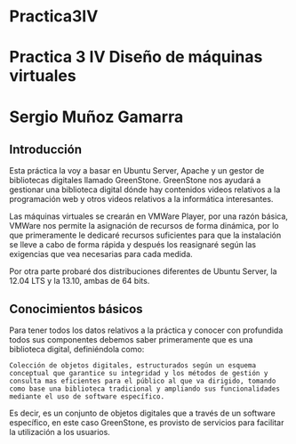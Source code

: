 Practica3IV
===========

# Practica 3 IV Diseño de máquinas virtuales
# Sergio Muñoz Gamarra


## Introducción

Esta práctica la voy a basar en Ubuntu Server, Apache y un gestor de bibliotecas digitales llamado GreenStone. GreenStone nos ayudará a gestionar una biblioteca digital dónde hay contenidos videos relativos a la programación web y otros videos relativos a la informática interesantes.

Las máquinas virtuales se crearán en VMWare Player, por una razón básica, VMWare nos permite la asignación de recursos de forma dinámica, por lo que primeramente le dedicaré recursos suficientes para que la instalación se lleve a cabo de forma rápida y después los reasignaré según las exigencias que vea necesarias para cada medida.

Por otra parte probaré dos distribuciones diferentes de Ubuntu Server, la 12.04 LTS y la 13.10, ambas de 64 bits.

## Conocimientos básicos

Para tener todos los datos relativos a la práctica y conocer con profundida todos sus componentes debemos saber primeramente que es una biblioteca digital, definiéndola como:

    Colección de objetos digitales, estructurados según un esquema conceptual que garantice su integridad y los métodos de gestión y consulta mas eficientes para el público al que va dirigido, tomando como base una biblioteca tradicional y ampliando sus funcionalidades mediante el uso de software específico.
    
Es decir, es un conjunto de objetos digitales que a través de un software específico, en este caso GreenStone, es provisto de servicios para facilitar la utilización a los usuarios.

